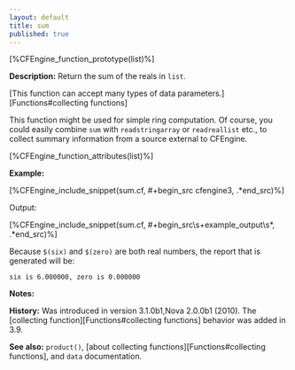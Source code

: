 ```yaml
---
layout: default
title: sum
published: true
---
```


[%CFEngine_function_prototype(list)%]

**Description:** Return the sum of the reals in `list`.

[This function can accept many types of data parameters.][Functions#collecting functions]

This function might be used for simple ring computation. Of course, you could
easily combine `sum` with `readstringarray` or `readreallist` etc., to collect
summary information from a source external to CFEngine.

[%CFEngine_function_attributes(list)%]

**Example:**

[%CFEngine_include_snippet(sum.cf, #\+begin_src cfengine3, .*end_src)%]

Output:

[%CFEngine_include_snippet(sum.cf, #\+begin_src\s+example_output\s*, .*end_src)%]

Because `$(six)` and `$(zero)` are both real numbers, the report that is
generated will be:

```
six is 6.000000, zero is 0.000000
```

**Notes:**

**History:** Was introduced in version 3.1.0b1,Nova 2.0.0b1 (2010). The [collecting function][Functions#collecting functions] behavior was added in 3.9.

**See also:** `product()`, [about collecting functions][Functions#collecting functions], and `data` documentation.
